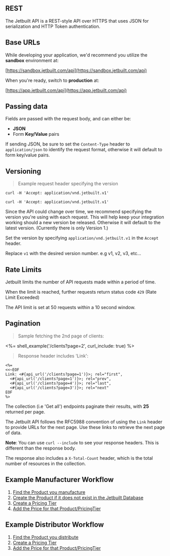 ## REST

The Jetbuilt API is a REST-style API over HTTPS that uses JSON for serialization and
HTTP Token authentication.

## Base URLs

While developing your application, we'd recommend you utilize the **sandbox** environment at:

[https://sandbox.jetbuilt.com/api](https://sandbox.jetbuilt.com/api)

When you're ready, switch to **production** at:

[https://app.jetbuilt.com/api](https://app.jetbuilt.com/api)

## Passing data

Fields are passed with the request body, and can either be:

- **JSON**
- Form **Key/Value** pairs

If sending JSON, be sure to set the `Content-Type` header to
`application/json` to identify the request format, otherwise it will
default to form key/value pairs.

## Versioning

> Example request header specifying the version

```shell--json
curl -H 'Accept: application/vnd.jetbuilt.v1'
```

```shell--kv
curl -H 'Accept: application/vnd.jetbuilt.v1'
```

Since the API could change over time, we recommend specifying the version you're using
with each request. This will help keep your integration working should a new
version be released. Otherwise it will default to the latest version. (Currently
there is only Version 1.)

Set the version by specifying `application/vnd.jetbuilt.v1` in the `Accept` header.

Replace <code>v1</code> with the desired version number. e.g v1, v2, v3, etc...

## Rate Limits

Jetbuilt limits the number of API requests made within a period of time.

When the limit is reached, further requests return status code `429` (Rate Limit Exceeded)

The API limit is set at 50 requests within a 10 second window.

## Pagination

> Sample fetching the 2nd page of clients:

<%= shell_example('/clients?page=2', curl_include: true) %>

> Response header includes 'Link':

```
<%=
<<~EOF
Link: <#{api_url('/clients?page=1')}>; rel="first",
  <#{api_url('/clients?page=1')}>; rel="prev",
  <#{api_url('/clients?page=4')}>; rel="last",
  <#{api_url('/clients?page=3')}>; rel="next"
EOF
%>
```

The collection (i.e 'Get all') endpoints paginate their results, with **25** returned per page.

The Jetbuilt API follows the RFC5988 convention of using the `Link` header to provide URLs for
the next page. Use these links to retrieve the next page of data.

**Note**: You can use `curl --include` to see your response headers. This is different
than the response body.

The response also includes a `X-Total-Count` header, which is the total number of
resources in the collection.

## Example Manufacturer Workflow

1. [Find the Product you manufacture](#search-all-products)
2. [Create the Product if it does not exist in the Jetbuilt Database](#create-a-product)
3. [Create a Pricing Tier](#create-a-pricing-tier)
4. [Add the Price for that Product/PricingTier](#create-update-a-product-price-for-a-pricing-tier)

## Example Distributor Workflow

1. [Find the Product you distribute](#search-all-products)
2. [Create a Pricing Tier](#create-a-pricing-tier)
3. [Add the Price for that Product/PricingTier](#create-update-a-product-price-for-a-pricing-tier)
